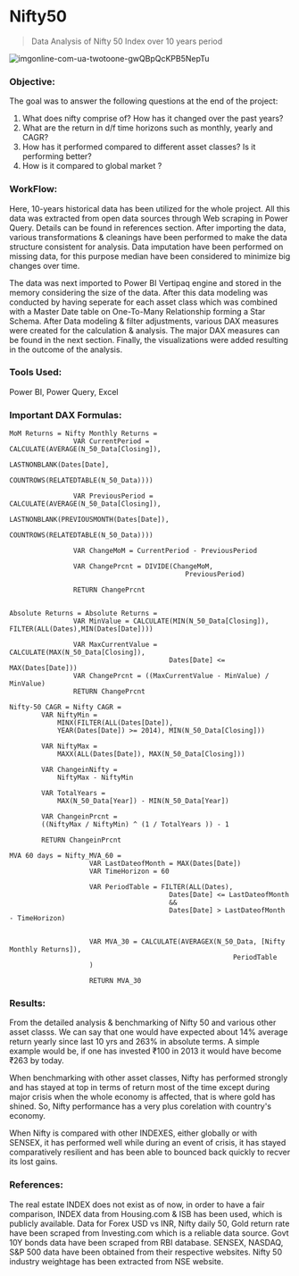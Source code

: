 # Nifty50

> Data Analysis of Nifty 50  Index over 10 years period

![imgonline-com-ua-twotoone-gwQBpQcKPB5NepTu](https://github.com/Ritik0109/Nifty50/assets/84517614/216292c7-f11f-4e9b-a9c6-43eef5857031)



### Objective:

The goal was to answer the following questions at the end of the project:
1. What does nifty comprise of? How has it changed over the past years?
2. What are the return in d/f time horizons such as monthly, yearly and CAGR?
3. How has it performed compared to different asset classes? Is it performing better?
4. How is it compared to global market ?

### WorkFlow:
Here, 10-years historical data has been utilized for the whole project. All this data was extracted from open data sources through Web scraping in Power Query. Details can be found in references section. After importing the data, various transformations & cleanings have been performed to make the data structure consistent for analysis. Data imputation have been performed on missing data, for this purpose median have been considered to minimize big changes over time. 

The data was next imported to Power BI Vertipaq engine and stored in the memory considering the size of the data. After this data modeling was conducted by having seperate for each asset class which was combined with a Master Date table on One-To-Many Relationship forming a Star Schema. After Data modeling & filter adjustments, various DAX measures were created for the calculation & analysis. The major DAX measures can be found in the next section. Finally, the visualizations were added resulting in the outcome of the analysis.

### Tools Used: 
Power BI, Power Query, Excel

### Important DAX Formulas: 

	
	MoM Returns = Nifty Monthly Returns = 
                    VAR CurrentPeriod = CALCULATE(AVERAGE(N_50_Data[Closing]), 
                                                    LASTNONBLANK(Dates[Date], 
                                                                COUNTROWS(RELATEDTABLE(N_50_Data))))

                    VAR PreviousPeriod = CALCULATE(AVERAGE(N_50_Data[Closing]), 
                                                    LASTNONBLANK(PREVIOUSMONTH(Dates[Date]), 
                                                                COUNTROWS(RELATEDTABLE(N_50_Data))))

                    VAR ChangeMoM = CurrentPeriod - PreviousPeriod

                    VAR ChangePrcnt = DIVIDE(ChangeMoM, 
                                                PreviousPeriod)

                    RETURN ChangePrcnt


	Absolute Returns = Absolute Returns = 
                    VAR MinValue = CALCULATE(MIN(N_50_Data[Closing]), FILTER(ALL(Dates),MIN(Dates[Date])))
                    
                    VAR MaxCurrentValue = CALCULATE(MAX(N_50_Data[Closing]),
                                            Dates[Date] <= MAX(Dates[Date]))
                    VAR ChangePrcnt = ((MaxCurrentValue - MinValue) / MinValue)
                    RETURN ChangePrcnt
					
	Nifty-50 CAGR = Nifty CAGR = 
            VAR NiftyMin =  
				MINX(FILTER(ALL(Dates[Date]), 
				YEAR(Dates[Date]) >= 2014), MIN(N_50_Data[Closing]))
				
            VAR NiftyMax =  
				MAXX(ALL(Dates[Date]), MAX(N_50_Data[Closing]))
				
            VAR ChangeinNifty = 
				NiftyMax - NiftyMin
				
            VAR TotalYears = 
				MAX(N_50_Data[Year]) - MIN(N_50_Data[Year])    
				
            VAR ChangeinPrcnt = 
			((NiftyMax / NiftyMin) ^ (1 / TotalYears )) - 1
            
			RETURN ChangeinPrcnt

	MVA 60 days = Nifty_MVA_60 = 
                        VAR LastDateofMonth = MAX(Dates[Date])
                        VAR TimeHorizon = 60

                        VAR PeriodTable = FILTER(ALL(Dates),
                                            Dates[Date] <= LastDateofMonth
                                            &&
                                            Dates[Date] > LastDateofMonth - TimeHorizon)


                        VAR MVA_30 = CALCULATE(AVERAGEX(N_50_Data, [Nifty Monthly Returns]),
                                                            PeriodTable
                        )

                        RETURN MVA_30
						
						
### Results:

From the detailed analysis & benchmarking of Nifty 50 and various other asset classs. We can say that one would have expected about 14% average return yearly since last 10 yrs and 263% in absolute terms. A simple example would be, if one has invested ₹100 in 2013 it would have become ₹263 by today. 

When benchmarking with other asset classes, Nifty has performed strongly and has stayed at top in terms of return most of the time except during major crisis when the whole economy is affected, that is where gold has shined. So, Nifty performance has a very plus corelation with country's economy.

When Nifty is compared with other INDEXES, either globally or with SENSEX, it has performed well while during an event of crisis, it has stayed comparatively resilient and has been able to bounced back quickly to recver its lost gains. 

### References:

The real estate INDEX does not exist as of now, in order to have a fair comparison, INDEX data from Housing.com & ISB has been used, which is publicly available. Data for Forex USD vs INR, Nifty daily 50, Gold return rate have been scraped from Investing.com which is a reliable data source.  Govt 10Y bonds data have been scraped from RBI database. SENSEX, NASDAQ, S&P 500 data have been obtained from their respective websites. Nifty 50 industry weightage has been extracted from NSE website.
